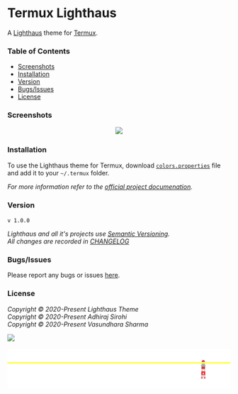 # Termux Lighthaus
A [Lighthaus](https://github.com/lighthaus-theme/lighthaus) theme for [Termux](https://play.google.com/store/apps/details?id=com.termux&hl=en_US).

### Table of Contents
- [Screenshots](#screenshots)
- [Installation](#installation)
- [Version](#version)
- [Bugs/Issues](#bugs/issues)
- [License](#license)

### Screenshots

<p align="center"><img src="https://raw.githubusercontent.com/lighthaus-theme/termux/master/termux-01.png"><p>


### Installation
To use the Lighthaus theme for Termux, download [`colors.properties`](https://github.com/lighthaus-theme/termux/blob/master/src/colors.properties) file and add it to your `~/.termux` folder. <br>

_For more information refer to the [official project documenation](https://wiki.termux.com/wiki/Main_Page)._

### Version
```
v 1.0.0
```

_Lighthaus and all it's projects use [Semantic Versioning](https://semver.org/)._ <br/>
_All changes are recorded in [CHANGELOG](https://github.com/lighthaus-theme/termux/blob/master/CHANGELOG.md)_

### Bugs/Issues
Please report any bugs or issues [here](https://github.com/lighthaus-theme/termux/issues).

### License 

_Copyright © 2020-Present Lighthaus Theme_<br>
_Copyright © 2020-Present Adhiraj Sirohi_<br>
_Copyright © 2020-Present Vasundhara Sharma_

<p align="left"><a href="https://github.com/lighthaus-theme/termux/blob/master/LICENSE"><img src="https://img.shields.io/static/v1.svg??style=flat&logo=appveyore&label=License&message=MIT&colorA=1C918A&colorB=50C16E"/></a></p>

<p align="center"><img src="https://raw.githubusercontent.com/lighthaus-theme/lighthaus/9e5cf66db03fc3e183e6cfbf7c4c04263a4f23df/ImageResources/lighthaus-border.svg"><p>

